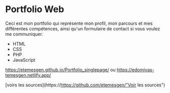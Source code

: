 # Portfolio Web

Ceci est mon portfolio qui représente mon profil, mon parcours et mes différentes compétences, ainsi qu'un formulaire de contact si vous voulez me communiquer.

- HTML
- CSS
- PHP
- JavaScript

https://etemesgen.github.io/Portfolio_singlepage/ ou https://edomiyas-temesgen.netlify.app/

[voirs les sources](https://https://github.com/etemesgen/"Voir les sources")
